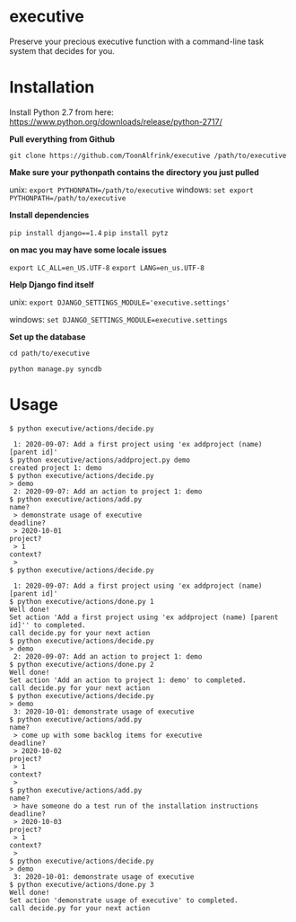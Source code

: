 executive
=========

Preserve your precious executive function with a command-line task system that decides for you.

**Installation**
=========

Install Python 2.7 from here: https://www.python.org/downloads/release/python-2717/

**Pull everything from Github**

`git clone https://github.com/ToonAlfrink/executive /path/to/executive`

**Make sure your pythonpath contains the directory you just pulled**

unix: `export PYTHONPATH=/path/to/executive`
windows: `set export PYTHONPATH=/path/to/executive`

**Install dependencies**

`pip install django==1.4`
`pip install pytz`

**on mac you may have some locale issues**

  `export LC_ALL=en_US.UTF-8`
  `export LANG=en_us.UTF-8`
  
**Help Django find itself**

unix: `export DJANGO_SETTINGS_MODULE='executive.settings'`

windows: `set DJANGO_SETTINGS_MODULE=executive.settings`

**Set up the database**

`cd path/to/executive`

`python manage.py syncdb`

**Usage**
=========

```
$ python executive/actions/decide.py
 
 1: 2020-09-07: Add a first project using 'ex addproject (name) [parent id]'
$ python executive/actions/addproject.py demo
created project 1: demo
$ python executive/actions/decide.py
> demo 
 2: 2020-09-07: Add an action to project 1: demo
$ python executive/actions/add.py
name? 
 > demonstrate usage of executive
deadline? 
 > 2020-10-01
project? 
 > 1
context? 
 > 
$ python executive/actions/decide.py
 
 1: 2020-09-07: Add a first project using 'ex addproject (name) [parent id]'
$ python executive/actions/done.py 1
Well done!
Set action 'Add a first project using 'ex addproject (name) [parent id]'' to completed.
call decide.py for your next action
$ python executive/actions/decide.py
> demo 
 2: 2020-09-07: Add an action to project 1: demo
$ python executive/actions/done.py 2
Well done!
Set action 'Add an action to project 1: demo' to completed.
call decide.py for your next action
$ python executive/actions/decide.py
> demo 
 3: 2020-10-01: demonstrate usage of executive
$ python executive/actions/add.py
name? 
 > come up with some backlog items for executive
deadline? 
 > 2020-10-02
project? 
 > 1
context? 
 > 
$ python executive/actions/add.py
name? 
 > have someone do a test run of the installation instructions
deadline? 
 > 2020-10-03
project? 
 > 1
context? 
 > 
$ python executive/actions/decide.py
> demo 
 3: 2020-10-01: demonstrate usage of executive
$ python executive/actions/done.py 3
Well done!
Set action 'demonstrate usage of executive' to completed.
call decide.py for your next action
```



